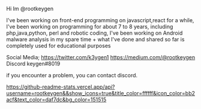 

Hi Im @rootkeygen

I've been working on front-end programming on javascript,react for a while, I've been working on programming for about 7 to 8 years, including php,java,python, perl and robotic coding, I've been working on Android malware analysis in my spare time + what I've done and shared so far is completely used for educational purposes

Social Media;
https://twitter.com/k3ygen1
https://medium.com/@rootkeygen
Discord keygen#8019

if you encounter a problem, you can contact discord.


https://github-readme-stats.vercel.app/api?username=rootkeygen&&show_icons=true&title_color=ffffff&icon_color=bb2acf&text_color=daf7dc&bg_color=151515
